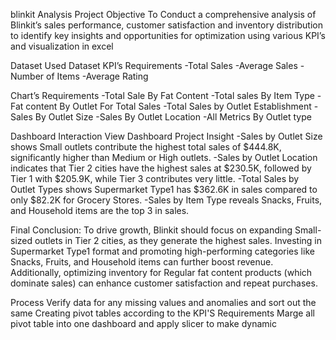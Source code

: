 blinkit Analysis
Project Objective
To Conduct a comprehensive analysis of Blinkit’s sales performance, customer satisfaction and inventory distribution to identify key insights and opportunities for optimization using various KPI’s and visualization in excel

Dataset Used
Dataset
KPI’s Requirements
-Total Sales -Average Sales -Number of Items -Average Rating

Chart’s Requirements
-Total Sale By Fat Content -Total sales By Item Type -Fat content By Outlet For Total Sales -Total Sales by Outlet Establishment -Sales By Outlet Size -Sales By Outlet Location -All Metrics By Outlet type

Dashboard Interaction View Dashboard
Project Insight
-Sales by Outlet Size shows Small outlets contribute the highest total sales of $444.8K, significantly higher than Medium or High outlets. -Sales by Outlet Location indicates that Tier 2 cities have the highest sales at $230.5K, followed by Tier 1 with $205.9K, while Tier 3 contributes very little. -Total Sales by Outlet Types shows Supermarket Type1 has $362.6K in sales compared to only $82.2K for Grocery Stores. -Sales by Item Type reveals Snacks, Fruits, and Household items are the top 3 in sales.

Final Conclusion:
To drive growth, Blinkit should focus on expanding Small-sized outlets in Tier 2 cities, as they generate the highest sales. Investing in Supermarket Type1 format and promoting high-performing categories like Snacks, Fruits, and Household items can further boost revenue. Additionally, optimizing inventory for Regular fat content products (which dominate sales) can enhance customer satisfaction and repeat purchases.

Process
Verify data for any missing values and anomalies and sort out the same
Creating pivot tables according to the KPI'S Requirements
Marge all pivot table into one dashboard and apply slicer to make dynamic
